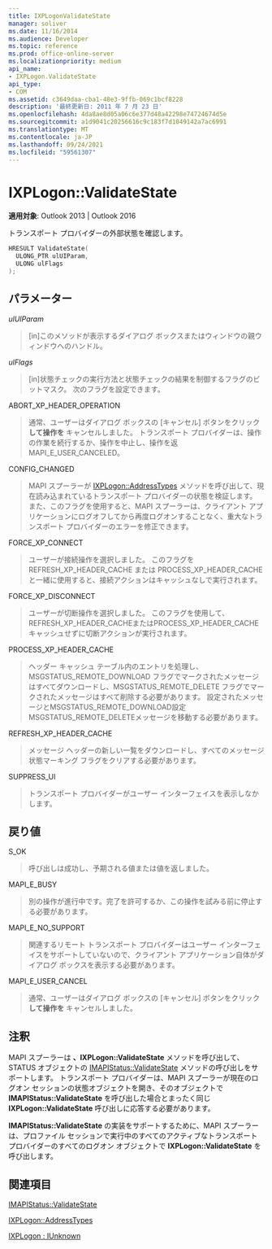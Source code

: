 ```yaml
---
title: IXPLogonValidateState
manager: soliver
ms.date: 11/16/2014
ms.audience: Developer
ms.topic: reference
ms.prod: office-online-server
ms.localizationpriority: medium
api_name:
- IXPLogon.ValidateState
api_type:
- COM
ms.assetid: c3649daa-cba1-48e3-9ffb-069c1bcf8228
description: '最終更新日: 2011 年 7 月 23 日'
ms.openlocfilehash: 4da8ae8d05a06c6e377d48a42298e74724674d5e
ms.sourcegitcommit: a1d9041c20256616c9c183f7d1049142a7ac6991
ms.translationtype: MT
ms.contentlocale: ja-JP
ms.lasthandoff: 09/24/2021
ms.locfileid: "59561307"
---
```

# <a name="ixplogonvalidatestate"></a>IXPLogon::ValidateState

  
  
**適用対象**: Outlook 2013 | Outlook 2016 
  
トランスポート プロバイダーの外部状態を確認します。 
  
```cpp
HRESULT ValidateState(
  ULONG_PTR ulUIParam,
  ULONG ulFlags
);
```

## <a name="parameters"></a>パラメーター

 _ulUIParam_
  
> [in]このメソッドが表示するダイアログ ボックスまたはウィンドウの親ウィンドウへのハンドル。
    
 _ulFlags_
  
> [in]状態チェックの実行方法と状態チェックの結果を制御するフラグのビットマスク。 次のフラグを設定できます。
    
ABORT_XP_HEADER_OPERATION 
  
> 通常、ユーザーはダイアログ ボックスの [キャンセル] ボタンをクリック **して操作を** キャンセルしました。 トランスポート プロバイダーは、操作の作業を続行するか、操作を中止し、操作を返MAPI_E_USER_CANCELED。 
    
CONFIG_CHANGED 
  
> MAPI スプーラーが [IXPLogon::AddressTypes](ixplogon-addresstypes.md) メソッドを呼び出して、現在読み込まれているトランスポート プロバイダーの状態を検証します。 また、このフラグを使用すると、MAPI スプーラーは、クライアント アプリケーションにログオフしてから再度ログオンすることなく、重大なトランスポート プロバイダーのエラーを修正できます。 
    
FORCE_XP_CONNECT 
  
> ユーザーが接続操作を選択しました。 このフラグを REFRESH_XP_HEADER_CACHE または PROCESS_XP_HEADER_CACHEと一緒に使用すると、接続アクションはキャッシュなしで実行されます。
    
FORCE_XP_DISCONNECT 
  
> ユーザーが切断操作を選択しました。 このフラグを使用して、REFRESH_XP_HEADER_CACHEまたはPROCESS_XP_HEADER_CACHEキャッシュせずに切断アクションが実行されます。
    
PROCESS_XP_HEADER_CACHE 
  
> ヘッダー キャッシュ テーブル内のエントリを処理し、MSGSTATUS_REMOTE_DOWNLOAD フラグでマークされたメッセージはすべてダウンロードし、MSGSTATUS_REMOTE_DELETE フラグでマークされたメッセージはすべて削除する必要があります。 設定されたメッセージとMSGSTATUS_REMOTE_DOWNLOAD設定MSGSTATUS_REMOTE_DELETEメッセージを移動する必要があります。
    
REFRESH_XP_HEADER_CACHE 
  
> メッセージ ヘッダーの新しい一覧をダウンロードし、すべてのメッセージ状態マーキング フラグをクリアする必要があります。
    
SUPPRESS_UI 
  
> トランスポート プロバイダーがユーザー インターフェイスを表示しなかします。
    
## <a name="return-value"></a>戻り値

S_OK 
  
> 呼び出しは成功し、予期される値または値を返しました。
    
MAPI_E_BUSY 
  
> 別の操作が進行中です。完了を許可するか、この操作を試みる前に停止する必要があります。
    
MAPI_E_NO_SUPPORT 
  
> 関連するリモート トランスポート プロバイダーはユーザー インターフェイスをサポートしていないので、クライアント アプリケーション自体がダイアログ ボックスを表示する必要があります。
    
MAPI_E_USER_CANCEL 
  
> 通常、ユーザーはダイアログ ボックスの [キャンセル] ボタンをクリック **して操作を** キャンセルしました。 
    
## <a name="remarks"></a>注釈

MAPI スプーラーは **、IXPLogon::ValidateState** メソッドを呼び出して、STATUS オブジェクトの [IMAPIStatus::ValidateState](imapistatus-validatestate.md) メソッドの呼び出しをサポートします。 トランスポート プロバイダーは、MAPI スプーラーが現在のログオン セッションの状態オブジェクトを開き、そのオブジェクトで **IMAPIStatus::ValidateState** を呼び出した場合とまったく同じ **IXPLogon::ValidateState** 呼び出しに応答する必要があります。 
  
**IMAPIStatus::ValidateState** の実装をサポートするために、MAPI スプーラーは、プロファイル セッションで実行中のすべてのアクティブなトランスポート プロバイダーのすべてのログオン オブジェクトで **IXPLogon::ValidateState** を呼び出します。 
  
## <a name="see-also"></a>関連項目



[IMAPIStatus::ValidateState](imapistatus-validatestate.md)
  
[IXPLogon::AddressTypes](ixplogon-addresstypes.md)
  
[IXPLogon : IUnknown](ixplogoniunknown.md)


